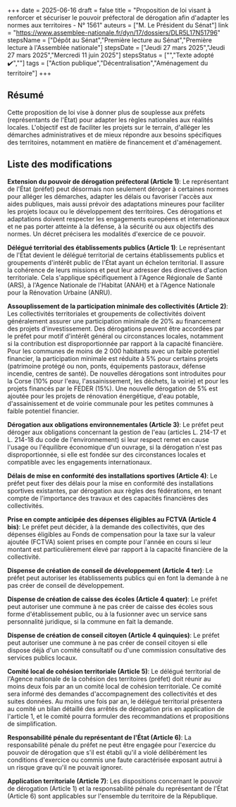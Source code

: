 +++
date = 2025-06-16
draft = false
title = "Proposition de loi visant à renforcer et sécuriser le pouvoir préfectoral de dérogation afin d'adapter les normes aux territoires - N° 1561"
auteurs = ["M. Le Président du Sénat"]
link = "https://www.assemblee-nationale.fr/dyn/17/dossiers/DLR5L17N51796"
stepsName = ["Dépôt au Sénat","Première lecture au Sénat","Première lecture à l'Assemblée nationale"]
stepsDate = ["Jeudi 27 mars 2025","Jeudi 27 mars 2025","Mercredi 11 juin 2025"]
stepsStatus = ["","Texte adopté ✔️",""]
tags = ["Action publique","Décentralisation","Aménagement du territoire"]
+++

## Résumé

Cette proposition de loi vise à donner plus de souplesse aux préfets (représentants de l'État) pour adapter les règles nationales aux réalités locales. L'objectif est de faciliter les projets sur le terrain, d'alléger les démarches administratives et de mieux répondre aux besoins spécifiques des territoires, notamment en matière de financement et d'aménagement.

## Liste des modifications

**Extension du pouvoir de dérogation préfectoral (Article 1)**: Le représentant de l'État (préfet) peut désormais non seulement déroger à certaines normes pour alléger les démarches, adapter les délais ou favoriser l'accès aux aides publiques, mais aussi prévoir des adaptations mineures pour faciliter les projets locaux ou le développement des territoires. Ces dérogations et adaptations doivent respecter les engagements européens et internationaux et ne pas porter atteinte à la défense, à la sécurité ou aux objectifs des normes. Un décret précisera les modalités d'exercice de ce pouvoir.

**Délégué territorial des établissements publics (Article 1)**: Le représentant de l'État devient le délégué territorial de certains établissements publics et groupements d'intérêt public de l'État ayant un échelon territorial. Il assure la cohérence de leurs missions et peut leur adresser des directives d'action territoriale. Cela s'applique spécifiquement à l'Agence Régionale de Santé (ARS), à l'Agence Nationale de l'Habitat (ANAH) et à l'Agence Nationale pour la Rénovation Urbaine (ANRU).

**Assouplissement de la participation minimale des collectivités (Article 2)**: Les collectivités territoriales et groupements de collectivités doivent généralement assurer une participation minimale de 20% au financement des projets d'investissement. Des dérogations peuvent être accordées par le préfet pour motif d'intérêt général ou circonstances locales, notamment si la contribution est disproportionnée par rapport à la capacité financière. Pour les communes de moins de 2 000 habitants avec un faible potentiel financier, la participation minimale est réduite à 5% pour certains projets (patrimoine protégé ou non, ponts, équipements pastoraux, défense incendie, centres de santé). De nouvelles dérogations sont introduites pour la Corse (10% pour l'eau, l'assainissement, les déchets, la voirie) et pour les projets financés par le FEDER (15%). Une nouvelle dérogation de 5% est ajoutée pour les projets de rénovation énergétique, d'eau potable, d'assainissement et de voirie communale pour les petites communes à faible potentiel financier.

**Dérogation aux obligations environnementales (Article 3)**: Le préfet peut déroger aux obligations concernant la gestion de l'eau (articles L. 214-17 et L. 214-18 du code de l'environnement) si leur respect remet en cause l'usage ou l'équilibre économique d'un ouvrage, si la dérogation n'est pas disproportionnée, si elle est fondée sur des circonstances locales et compatible avec les engagements internationaux.

**Délais de mise en conformité des installations sportives (Article 4)**: Le préfet peut fixer des délais pour la mise en conformité des installations sportives existantes, par dérogation aux règles des fédérations, en tenant compte de l'importance des travaux et des capacités financières des collectivités.

**Prise en compte anticipée des dépenses éligibles au FCTVA (Article 4 bis)**: Le préfet peut décider, à la demande des collectivités, que des dépenses éligibles au Fonds de compensation pour la taxe sur la valeur ajoutée (FCTVA) soient prises en compte pour l'année en cours si leur montant est particulièrement élevé par rapport à la capacité financière de la collectivité.

**Dispense de création de conseil de développement (Article 4 ter)**: Le préfet peut autoriser les établissements publics qui en font la demande à ne pas créer de conseil de développement.

**Dispense de création de caisse des écoles (Article 4 quater)**: Le préfet peut autoriser une commune à ne pas créer de caisse des écoles sous forme d'établissement public, ou à la fusionner avec un service sans personnalité juridique, si la commune en fait la demande.

**Dispense de création de conseil citoyen (Article 4 quinquies)**: Le préfet peut autoriser une commune à ne pas créer de conseil citoyen si elle dispose déjà d'un comité consultatif ou d'une commission consultative des services publics locaux.

**Comité local de cohésion territoriale (Article 5)**: Le délégué territorial de l'Agence nationale de la cohésion des territoires (préfet) doit réunir au moins deux fois par an un comité local de cohésion territoriale. Ce comité sera informé des demandes d'accompagnement des collectivités et des suites données. Au moins une fois par an, le délégué territorial présentera au comité un bilan détaillé des arrêtés de dérogation pris en application de l'article 1, et le comité pourra formuler des recommandations et propositions de simplification.

**Responsabilité pénale du représentant de l'État (Article 6)**: La responsabilité pénale du préfet ne peut être engagée pour l'exercice du pouvoir de dérogation que s'il est établi qu'il a violé délibérément les conditions d'exercice ou commis une faute caractérisée exposant autrui à un risque grave qu'il ne pouvait ignorer.

**Application territoriale (Article 7)**: Les dispositions concernant le pouvoir de dérogation (Article 1) et la responsabilité pénale du représentant de l'État (Article 6) sont applicables sur l'ensemble du territoire de la République.
